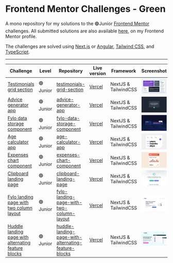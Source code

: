# Frontend Mentor Challenges - Green

A mono repository for my solutions to the 🟢Junior [Frontend Mentor](https://www.frontendmentor.io/challenges) challenges. All submitted solutions are also available [here](https://www.frontendmentor.io/profile/n0rrman/solutions), on my Frontend Mentor profile.

The challenges are solved using [Next.js](https://nextjs.org/) or [Angular](https://angular.dev), [Tailwind CSS](https://tailwindcss.com/), and [TypeScript](https://www.typescriptlang.org).



---

<!-- 🔴Guru 🟠Advanced 🟡Intermediate 🟢Junior 🔵Newbie -->

| Challenge | Level | Repository | Live version | Framework | Screenshot |
|-----------|-------|------------|--------------|----------|--|
| [Testimonials grid section](https://www.frontendmentor.io/solutions/testimonials-grid-section-tailwindcss-and-nextjs-pyf7uz8oML)  | 🟢Junior | [testimonials-grid-section](https://github.com/n0rrman/frontend-mentor-challenges-green/tree/main/testimonials-grid-section) | [Vercel](https://testimonials-grid-section-brown-eight.vercel.app) | NextJS & TailwindCSS | ![Screenshot of the solved challenge](testimonials-grid-section/design/screenshot.png) |
| [Advice generator app](https://www.frontendmentor.io/solutions/advice-generator-app-tailwindcss-and-nextjs-xF8NQTU5DO)  | 🟢Junior | [advice-generator-app](https://github.com/n0rrman/frontend-mentor-challenges-green/tree/main/advice-generator-app) | [Vercel](https://advice-generator-app-alpha-tan.vercel.app) | NextJS & TailwindCSS | ![Screenshot of the solved challenge](advice-generator-app/design/screenshot.png) |
| [Fylo data storage component](https://www.frontendmentor.io/solutions/fylo-data-storage-component-tailwindcss-and-nextjs-W41eOWyaKC)  | 🟢Junior | [fylo-data-storage-component](https://github.com/n0rrman/frontend-mentor-challenges-green/tree/main/fylo-data-storage-component) | [Vercel](https://fylo-data-storage-component-one-sooty.vercel.app) | NextJS & TailwindCSS | ![Screenshot of the solved challenge](fylo-data-storage-component/design/screenshot.png) |
| [Age calculator app](https://www.frontendmentor.io/solutions/age-calculator-app-tailwindcss-and-nextjs-8dPs8EEfuj)  | 🟢Junior | [age-calculator-app](https://github.com/n0rrman/frontend-mentor-challenges-green/tree/main/age-calculator-app) | [Vercel](https://age-calculator-app-rho-self.vercel.app) | NextJS & TailwindCSS | ![Screenshot of the solved challenge](age-calculator-app/design/screenshot.png) |
| [Expenses chart component](https://www.frontendmentor.io/solutions/expenses-chart-component-tailwind-and-nextjs-cZhGPQH4ix)  | 🟢Junior | [expenses-chart-component](https://github.com/n0rrman/frontend-mentor-challenges-green/tree/main/expenses-chart-component) | [Vercel](https://expenses-chart-component-ashen.vercel.app) | NextJS & TailwindCSS | ![Screenshot of the solved challenge](expenses-chart-component/design/screenshot.png) |
| [Clipboard landing page](https://www.frontendmentor.io/solutions/clipboard-landing-page-tailwind-and-nextjs-h9sOK3kmDq)  | 🟢Junior | [clipboard-landing-page](https://github.com/n0rrman/frontend-mentor-challenges-green/tree/main/clipboard-landing-page) | [Vercel](https://clipboard-landing-page-psi-orpin.vercel.app) | NextJS & TailwindCSS | ![Screenshot of the solved challenge](clipboard-landing-page/design/screenshot.png) |
| [Fylo landing page with two column layout](https://www.frontendmentor.io/solutions/fylo-landing-page-with-two-column-layout-tailwindcss-and-nextjs-rTlWP8loui)  | 🟢Junior | [fylo-landing-page-with-two-column-layout](https://github.com/n0rrman/frontend-mentor-challenges-green/tree/main/fylo-landing-page-with-two-column-layout) | [Vercel](https://fylo-landing-page-with-two-column-layout-kappa.vercel.app) | NextJS & TailwindCSS | ![Screenshot of the solved challenge](fylo-landing-page-with-two-column-layout/design/screenshot.png) |
| [Huddle landing page with alternating feature blocks](https://www.frontendmentor.io/solutions/huddle-landing-page-with-alternating-feature-blocks-tailwind-and-next-UsbkjD56by)  | 🟢Junior | [huddle-landing-page-with-alternating-feature-blocks](https://github.com/n0rrman/frontend-mentor-challenges-green/tree/main/huddle-landing-page-with-alternating-feature-blocks) | [Vercel](https://huddle-landing-page-with-alternating-feature-blocks-pearl-chi.vercel.app) | NextJS & TailwindCSS | ![Screenshot of the solved challenge](huddle-landing-page-with-alternating-feature-blocks/design/screenshot.png) |



<!--
| [-](...)  | 🟢Junior | [...](https://github.com/n0rrman/frontend-mentor-challenges/tree/main/...) | [Vercel](https://....vercel.app) | NextJS & TailwindCSS | ![Screenshot of the solved challenge](.../design/screenshot.png) |
-->
